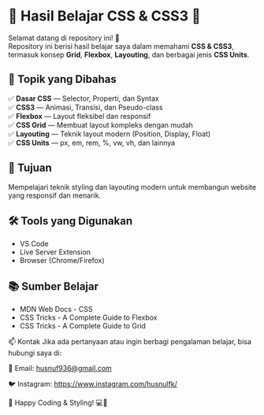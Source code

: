 # 🎨 Hasil Belajar CSS & CSS3 🚀  

Selamat datang di repository ini! 🎉  
Repository ini berisi hasil belajar saya dalam memahami **CSS & CSS3**, termasuk konsep **Grid**, **Flexbox**, **Layouting**, dan berbagai jenis **CSS Units**.  

## 📌 Topik yang Dibahas  
✅ **Dasar CSS** — Selector, Properti, dan Syntax  
✅ **CSS3** — Animasi, Transisi, dan Pseudo-class  
✅ **Flexbox** — Layout fleksibel dan responsif  
✅ **CSS Grid** — Membuat layout kompleks dengan mudah  
✅ **Layouting** — Teknik layout modern (Position, Display, Float)  
✅ **CSS Units** — px, em, rem, %, vw, vh, dan lainnya  

## 🎯 Tujuan  
Mempelajari teknik styling dan layouting modern untuk membangun website yang responsif dan menarik.  

## 🛠 Tools yang Digunakan  
- VS Code  
- Live Server Extension  
- Browser (Chrome/Firefox)

## 📚 Sumber Belajar
- MDN Web Docs - CSS
- CSS Tricks - A Complete Guide to Flexbox
- CSS Tricks - A Complete Guide to Grid

📫 Kontak
Jika ada pertanyaan atau ingin berbagi pengalaman belajar, bisa hubungi saya di:

📧 Email: husnuf936@gmail.com

🐦 Instagram: https://www.instagram.com/husnulfk/

🚀 Happy Coding & Styling! 💻🎨
